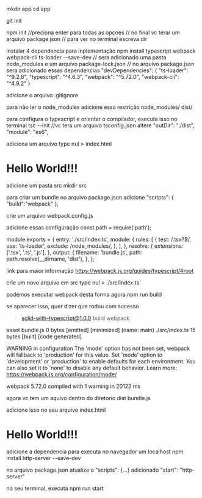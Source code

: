 
mkdir app
cd app

git init

npm init
//preciona enter para todas as opçoes
// no final vc terar um arquivo package.json
// para ver no terminal escreva dir

instalar 4 dependencia para inplementação
npm install typescript webpack webpack-cli ts-loader --save-dev
// sera adicionado uma pasta node_modules e um arquivo package-lock.json
// no arquivo package.json sera adicionado essas dependencias
  "devDependencies": {
    "ts-loader": "^9.2.8",
    "typescript": "^4.6.3",
    "webpack": "^5.72.0",
    "webpack-cli": "^4.9.2"
  }

adicione o arquivo 
.gitignore

para não ler o node_modules adicione essa restrição
node_modules/
dist/

para configura o typescript e orientar o compilador, executa isso no terminal
tsc --init
//vc tera um arquivo tsconfig.json
altere
"outDir": "./dist", 
"module": "es6",

adiciona um arquivo 
type nul > index.html
<html>
    <body>
        <h1>
            Hello World!!!
        </h1>
    </body>
</html>

adicione um pasta src
mkdir src

para criar um bundle
no arquivo package.json adicione
  "scripts": {
    "build":"webpack"
  },

crie um arquivo
webpack.config.js

adicione essas configuração 
const path = require('path');

module.exports = {
  entry: './src/index.ts',
  module: {
    rules: [
      {
        test: /\.tsx?$/,
        use: 'ts-loader',
        exclude: /node_modules/,
      },
    ],
  },
  resolve: {
    extensions: ['.tsx', '.ts', '.js'],
  },
  output: {
    filename: 'bundle.js',
    path: path.resolve(__dirname, 'dist'),
  },
};

link para maior informaçãp
https://webpack.js.org/guides/typescript/#root

crie um novo arquivo em src
type nul > ./src/index.ts

podemos executar webpack desta forma agora
npm run build

se aparecer isso, quer dizer que rodou com sucesso

> solid-with-typescript@1.0.0 build
> webpack

asset bundle.js 0 bytes [emitted] [minimized] (name: main)
./src/index.ts 15 bytes [built] [code generated]

WARNING in configuration
The 'mode' option has not been set, webpack will fallback to 'production' for this value.
Set 'mode' option to 'development' or 'production' to enable defaults for each environment.
You can also set it to 'none' to disable any default behavior. Learn more: https://webpack.js.org/configuration/mode/  

webpack 5.72.0 compiled with 1 warning in 20122 ms

agora vc tem um aquivo dentro do diretorio dist bundle.js

adicione isso no seu arquivo index.html
<html>
    <body>
        <h1>
            Hello World!!!
        </h1>
        <script src="./dist/bundle.js"></script>
    </body>
</html>

adicione a dependencia para executa no navegador um localhost
npm install http-server --save-dev

no arquivo package.json atualize o "scripts": {...} adicionado
"start": "http-server"

no seu terminal, executa
npm run start 


